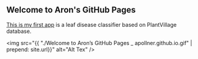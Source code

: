 ## Welcome to Aron's GitHub Pages
 [This is my first app](https://share.streamlit.io/apollner/streamlit_plant_disease_app/main/plant_disease_classification.py) is a leaf disease classifier based on PlantVillage database.

<img src="{{ "./Welcome to Aron’s GitHub Pages _ apollner.github.io.gif"  | prepend: site.url}}" alt="Alt Tex" />


